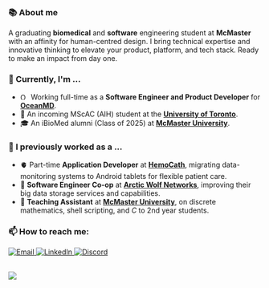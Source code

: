 ### 📚 About me
A graduating **biomedical** and **software** engineering student at **McMaster** with an affinity for human-centred design. I bring technical expertise and innovative thinking to elevate your product, platform, and tech stack. Ready to make an impact from day one.

### 🔭 Currently, I'm ...
- <picture><img src="https://github.com/adam-mak/adam-mak/assets/58651279/d4674da2-ee98-423d-bb59-edf9f74287d5" alt="OceanMD" width="13"/></picture>&nbsp;&nbsp;Working full-time as a **Software Engineer and Product Developer** for [**OceanMD**](https://www.oceanmd.com/).
- 🧠 An incoming MScAC (AIH) student at the [**University of Toronto**](https://mscac.utoronto.ca/).
- 🎓 An iBioMed alumni (Class of 2025) at [**McMaster University**](https://www.eng.mcmaster.ca/ibiomed/).

### 🔨 I previously worked as a ...
- 🫀 Part-time **Application Developer** at [**HemoCath**](https://www.hemocath.com/), migrating data-monitoring systems to Android tablets for flexible patient care.
- 🐺 **Software Engineer Co-op** at [**Arctic Wolf Networks**](https://arcticwolf.com/), improving their big data storage services and capabilities.
- 📖 **Teaching Assistant** at [**McMaster University**](https://www.eng.mcmaster.ca/cas/), on discrete mathematics, shell scripting, and <i>C</i> to 2nd year students.

### 📫 How to reach me:
<div>
  <a href="mailto:maka9@mcmaster.ca" target="_blank" rel="noopener noreferrer">
    <img src="https://github.com/gauravghongde/social-icons/blob/master/SVG/Color/Outlook.svg" alt="Email"/>
  </a>
  <a href="https://www.linkedin.com/in/adam-mak/" target="_blank" rel="noopener noreferrer">
    <img src="https://github.com/gauravghongde/social-icons/blob/master/SVG/Color/LinkedIN.svg" alt="LinkedIn"/>
  </a>
  <a href="https://discordapp.com/users/463198138300366849" target="_blank" rel="noopener noreferrer">
    <img src="https://github.com/gauravghongde/social-icons/blob/master/SVG/Color/Discord.svg" alt="Discord"/>
  </a>
</div>

<br>

![](https://komarev.com/ghpvc/?username=adam-mak&label=Profile+Views&color=yellowgreen&style=flat-square)
<!--
**adam-mak/adam-mak** is a ✨ _special_ ✨ repository because its `README.md` (this file) appears on your GitHub profile.

Here are some ideas to get you started:

-  I’m currently working on ...
- 🌱 I’m currently learning ...
- 👯 I’m looking to collaborate on ...
- 🤔 I’m looking for help with ...
- 💬 Ask me about ...
- 📫 How to reach me: ...
- 😄 Pronouns: ...
- ⚡ Fun fact: ...
-->
